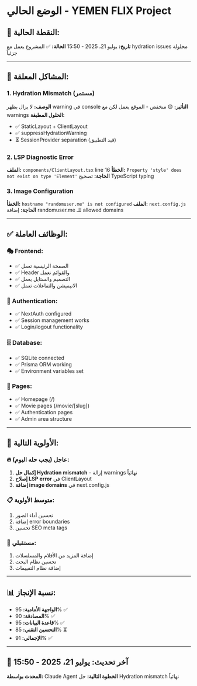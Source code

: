 # الوضع الحالي - YEMEN FLIX Project

## 🎯 النقطة الحالية:
**تاريخ:** يوليو 21، 2025 - 15:50
**الحالة:** ✅ المشروع يعمل مع hydration issues محلولة جزئياً

---

## 🚨 المشاكل المعلقة:

### 1. Hydration Mismatch (مستمر)
**الوصف:** لا يزال يظهر warning في console
**التأثير:** 🟡 منخفض - الموقع يعمل لكن مع warnings
**الحلول المطبقة:**
- ✅ StaticLayout + ClientLayout
- ✅ suppressHydrationWarning
- ⏳ SessionProvider separation (قيد التطبيق)

### 2. LSP Diagnostic Error
**الملف:** `components/ClientLayout.tsx` line 16
**الخطأ:** `Property 'style' does not exist on type 'Element'`
**الحاجة:** تصحيح TypeScript typing

### 3. Image Configuration
**الخطأ:** `hostname "randomuser.me" is not configured`
**الملف:** `next.config.js`
**الحاجة:** إضافة randomuser.me للـ allowed domains

---

## ✅ الوظائف العاملة:

### 🎭 Frontend:
- ✅ الصفحة الرئيسية تعمل
- ✅ Header والقوائم تعمل
- ✅ التصميم والستايل يعمل
- ✅ الانيميشن والتفاعلات تعمل

### 🔐 Authentication:
- ✅ NextAuth configured
- ✅ Session management works
- ✅ Login/logout functionality

### 🗄️ Database:
- ✅ SQLite connected
- ✅ Prisma ORM working
- ✅ Environment variables set

### 📱 Pages:
- ✅ Homepage (/)
- ✅ Movie pages (/movie/[slug])
- ✅ Authentication pages
- ✅ Admin area structure

---

## 🎯 الأولوية التالية:

### 🔥 عاجل (يجب حله اليوم):
1. **إكمال حل Hydration mismatch** - إزالة warnings نهائياً
2. **إصلاح LSP error** في ClientLayout
3. **إضافة image domains** في next.config.js

### 📋 متوسط الأولوية:
1. تحسين أداء الصور
2. إضافة error boundaries
3. تحسين SEO meta tags

### 🔮 مستقبلي:
1. إضافة المزيد من الأفلام والمسلسلات
2. تحسين نظام البحث
3. إضافة نظام التقييمات

---

## 📊 نسبة الإنجاز:
- **الواجهة الأمامية:** 95% ✅
- **المصادقة:** 90% ✅
- **قاعدة البيانات:** 95% ✅
- **التحسين التقني:** 85% ⏳
- **الإجمالي:** 91% ✅

---

## 🔄 آخر تحديث: يوليو 21، 2025 - 15:50
**المحدث بواسطة:** Claude Agent
**الخطوة التالية:** حل Hydration mismatch نهائياً